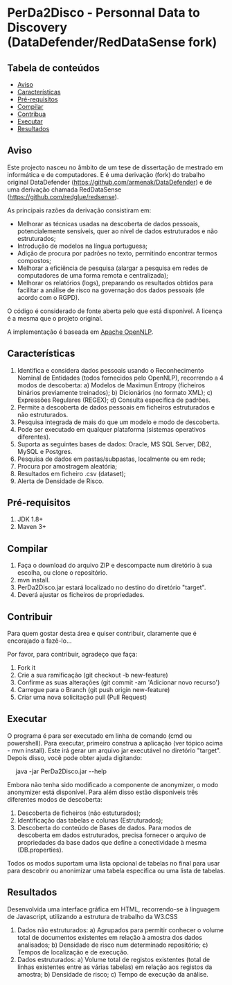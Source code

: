 # PerDa2Disco - Personnal Data to Discovery (DataDefender/RedDataSense fork)

Tabela de conteúdos
-------------------
- [Aviso](#Aviso)
- [Características](#Características)
- [Pré-requisitos](#Pré-requisitos)
- [Compilar](#Compilar)
- [Contribua](#Contribua)
- [Executar](#Executar)
- [Resultados](#Resultados)


Aviso
-----
Este projecto nasceu no âmbito de um tese de dissertação de mestrado em informática e de computadores.
E é uma derivação (fork) do trabalho original DataDefender (https://github.com/armenak/DataDefender) e de uma derivação chamada RedDataSense (https://github.com/redglue/redsense).

As principais razões da derivação consistiram em:
- Melhorar as técnicas usadas na descoberta de dados pessoais, potencialemente sensíveis, quer ao nível de dados estruturados e não estruturados;
- Introdução de modelos na língua portuguesa;
- Adição de procura por padrões no texto, permitindo encontrar termos compostos;
- Melhorar a eficiência de pesquisa (alargar a pesquisa em redes de computadores de uma forma remota e centralizada); 
- Melhorar os relatórios (logs), preparando os resultados obtidos para facilitar a análise de risco na governação dos dados pessoais (de acordo com o RGPD).

O código é considerado de fonte aberta pelo que está disponível. A licença é a mesma que o projeto original.

A implementação é baseada em [Apache OpenNLP](https://opennlp.apache.org/).


Características
---------------
1. Identifica e considera dados pessoais usando o Reconhecimento Nominal de Entidades (todos fornecidos pelo OpenNLP), recorrendo a 4 modos de descoberta:
	a) Modelos de Maximun Entropy (ficheiros binários previamente treinados);
	b) Dicionários (no formato XML);
	c) Expressões Regulares (REGEX);
	d) Consulta especifica de padrões.
2. Permite a descoberta de dados pessoais em ficheiros estruturados e não estruturados.
3. Pesquisa integrada de mais do que um modelo e modo de descoberta.
4. Pode ser executado em qualquer plataforma (sistemas operativos diferentes).
5. Suporta as seguintes bases de dados: Oracle, MS SQL Server, DB2, MySQL e Postgres.
6. Pesquisa de dados em pastas/subpastas, localmente ou em rede;
7. Procura por amostragem aleatória;
8. Resultados em ficheiro .csv (dataset);
9. Alerta de Densidade de Risco.


Pré-requisitos
--------------
1. JDK 1.8+
2. Maven 3+


Compilar
--------
1. Faça o download do arquivo ZIP e descompacte num diretório à sua escolha, ou clone o repositório.
2. mvn install.
3. PerDa2Disco.jar estará localizado no destino do diretório "target".
4. Deverá ajustar os ficheiros de propriedades.


Contribuir
----------
Para quem gostar desta área e quiser contribuir, claramente que é encorajado a fazê-lo...

Por favor, para contribuir, agradeço que faça:
1. Fork it
2. Crie a sua ramificação (git checkout -b new-feature)
3. Confirme as suas alterações (git commit -am 'Adicionar novo recurso')
4. Carregue para o Branch (git push origin new-feature)
5. Criar uma nova solicitação pull (Pull Request)


Executar
--------
O programa é para ser executado em linha de comando (cmd ou powershell).
Para executar, primeiro construa a aplicação (ver tópico acima - mvn install). Este irá gerar um arquivo jar executável no diretório "target".
Depois disso, você pode obter ajuda digitando:

     java -jar PerDa2Disco.jar --help

Embora não tenha sido modificado a componente de anonymizer, o modo anonymizer está disponível. Para além disso estão disponíveis três diferentes modos de descoberta:
1. Descoberta de ficheiros (não estuturados);
2. Identificação das tabelas e colunas (Estruturados);
3. Descoberta do conteúdo de Bases de dados.
Para modos de descoberta em dados estruturados, precisa fornecer o arquivo de propriedades da base dados que define a conectividade à mesma (DB.properties).

Todos os modos suportam uma lista opcional de tabelas no final para usar para descobrir ou anonimizar uma tabela específica ou uma lista de tabelas.

Resultados
--------
Desenvolvida uma interface gráfica em HTML, recorrendo-se à linguagem de Javascript, utilizando a estrutura de trabalho da W3.CSS
1. Dados não estruturados:
	a) Agrupados para permitir conhecer o volume total de documentos existentes em relação à amostra dos dados analisados;
	b) Densidade de risco num determinado repositório;
	c) Tempos de localização e de execução.
2. Dados estruturados:
	a) Volume total de registos existentes (total de linhas existentes entre as várias tabelas) em relação aos registos da amostra;
	b) Densidade de risco;
	c) Tempo de execução da análise.
